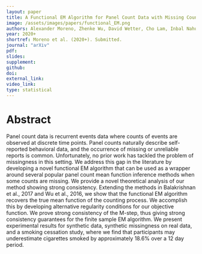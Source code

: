 ```yaml
---
layout: paper
title: A Functional EM Algorithm for Panel Count Data with Missing Counts
image: /assets/images/papers/functional_EM.png
authors: Alexander Moreno, Zhenke Wu, David Wetter, Cho Lam, Inbal Nahum-Shani, Walter Dempsey, James Rehg
year: 2020+
shortref: Moreno et al. (2020+). Submitted.
journal: "arXiv"
pdf: 
slides: 
supplement: 
github: 
doi: 
external_link: 
video_link: 
type: statistical
---
```


# Abstract

Panel count data is recurrent events data where counts  of  events  are  observed  at  discrete  time points. Panel  counts  naturally  describe  self-reported behavioral data, and the occurrence of missing or unreliable reports is common. Unfortunately, no prior work has tackled the problem of missingness in this setting.  We address this gap in the literature by developing a novel functional EM algorithm that can be used as a wrapper around several popular panel count mean function inference methods when some counts are missing.  We provide a novel theoretical analysis of our method showing strong consistency. Extending the methods in Balakrishnan et al., 2017 and Wu et al., 2016, we show that the functional EM algorithm recovers the true mean function of the counting process. We accomplish this by developing alternative regularity conditions for our objective function. We prove strong consistency of the M-step, thus giving strong consistency guarantees for the finite sample EM algorithm.  We present experimental results for synthetic data, synthetic missingness on real data, and a smoking cessation study,  where we find that participants may underestimate cigarettes smoked by approximately 18.6% over a 12 day period.
